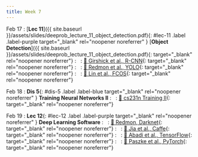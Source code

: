 ```yaml
---
title: Week 7
---
```



Feb 17
: [**Lec 11**]({{ site.baseurl }}/assets/slides/deeprob_lecture_11_object_detection.pdf){: #lec-11 .label .label-purple target="_blank" rel="noopener noreferrer" } [**Object Detection**]({{ site.baseurl }}/assets/slides/deeprob_lecture_11_object_detection.pdf){: target="_blank" rel="noopener noreferrer"}
: &nbsp;
  : [📖 Girshick et al., R-CNN](https://arxiv.org/abs/1311.2524){: target="_blank" rel="noopener noreferrer"}
: &nbsp;
  : [📖 Redmon et al., YOLO](https://arxiv.org/abs/1506.02640){: target="_blank" rel="noopener noreferrer"}
: &nbsp;
  : [📖 Lin et al., FCOS](https://arxiv.org/abs/1708.02002){: target="_blank" rel="noopener noreferrer"}



Feb 18
: **Dis 5**{: #dis-5 .label .label-blue target="_blank" rel="noopener noreferrer" } **Training Neural Networks II**
: &nbsp;
  : [📖 cs231n Training II](https://cs231n.github.io/neural-networks-3/){: target="_blank" rel="noopener noreferrer"}




Feb 19
: **Lec 12**{: #lec-12 .label .label-purple target="_blank" rel="noopener noreferrer" } **Deep Learning Software**
: &nbsp;
  : [📖 Redmon, Darknet](https://pjreddie.com/darknet/){: target="_blank" rel="noopener noreferrer"}
: &nbsp;
  : [📖 Jia et al., Caffe](https://arxiv.org/abs/1408.5093){: target="_blank" rel="noopener noreferrer"}
: &nbsp;
  : [📖 Abadi et al., TensorFlow](https://arxiv.org/abs/1603.04467){: target="_blank" rel="noopener noreferrer"}
: &nbsp;
  : [📖 Paszke et al., PyTorch](https://arxiv.org/abs/1912.01703){: target="_blank" rel="noopener noreferrer"}




